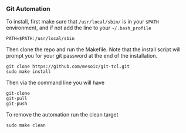 ### Git Automation 

To install, first make sure that `/usr/local/sbin/` is in your `$PATH` environment, and if not add the line to your `~/.bash_profile`
```
PATH=$PATH:/usr/local/sbin
```

Then clone the repo and run the Makefile. Note that the install script will prompt you for your git password at the end of the installation. 
```
git clone https://github.com/mesoic/git-tcl.git
sudo make install
```

Then via the command line you will have
```
git-clone
git-pull
git-push
```

To remove the automation run the clean target
```
sudo make clean
```
